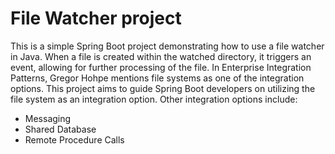 # File Watcher project
This is a simple Spring Boot project demonstrating how to use a file watcher in Java. When a file is created within the watched directory, it triggers an event, allowing for further processing of the file. In Enterprise Integration Patterns, Gregor Hohpe mentions file systems as one of the integration options. This project aims to guide Spring Boot developers on utilizing the file system as an integration option. Other integration options include:

- Messaging
- Shared Database
- Remote Procedure Calls




